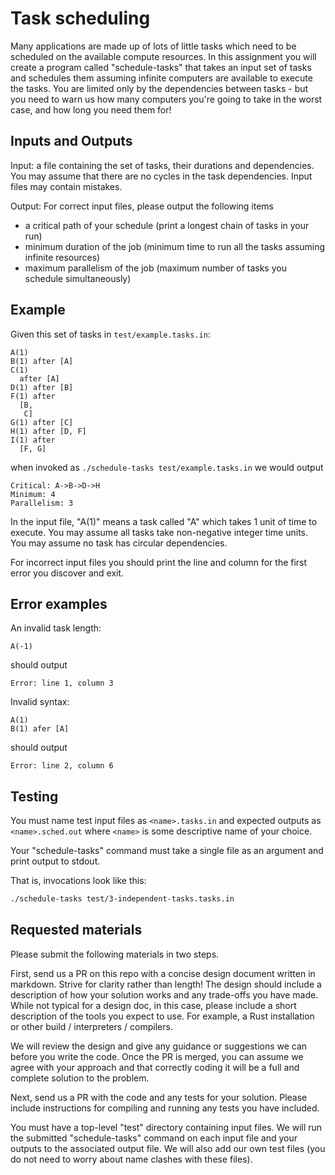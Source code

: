# Task scheduling

Many applications are made up of lots of little tasks which need
to be scheduled on the available compute resources. In this assignment
you will create a program called "schedule-tasks" that takes an input
set of tasks and schedules them assuming infinite computers are available
to execute the tasks. You are limited only by the dependencies between
tasks - but you need to warn us how many computers you're going to take
in the worst case, and how long you need them for!

## Inputs and Outputs

Input: a file containing the set of tasks, their durations and
dependencies. You may assume that there are no cycles in the task
dependencies. Input files may contain mistakes.

Output: For correct input files, please output the following items

- a critical path of your schedule (print a longest chain of tasks in your run) 
- minimum duration of the job (minimum time to run all the tasks assuming infinite resources)
- maximum parallelism of the job (maximum number of tasks you schedule simultaneously)

## Example

Given this set of tasks in `test/example.tasks.in`:

```
A(1)
B(1) after [A]
C(1) 
  after [A]
D(1) after [B]
F(1) after 
  [B, 
   C]
G(1) after [C]
H(1) after [D, F]
I(1) after 
  [F, G]
```

when invoked as `./schedule-tasks test/example.tasks.in` we would output

```
Critical: A->B->D->H
Minimum: 4
Parallelism: 3
```

In the input file, "A(1)" means a task called "A" which takes 1
unit of time to execute. You may assume all tasks take non-negative
integer time units. You may assume no task has circular dependencies.

For incorrect input files you should print the line and column for the
first error you discover and exit.

## Error examples

An invalid task length:

```
A(-1)
```

should output

```
Error: line 1, column 3
```

Invalid syntax:

```
A(1)
B(1) afer [A]
```

should output

```
Error: line 2, column 6
```

## Testing

You must name test input files as `<name>.tasks.in` and expected outputs
as `<name>.sched.out` where `<name>` is some descriptive name of your choice.

Your "schedule-tasks" command must take a single file as an argument 
and print output to stdout.

That is, invocations look like this:

```bash
./schedule-tasks test/3-independent-tasks.tasks.in
```

## Requested materials

Please submit the following materials in two steps.

First, send us a PR on this repo with a concise design document written
in markdown. Strive for clarity rather than length! The design should 
include a description of how your solution works and any trade-offs you
have made. While not typical for a design doc, in this case, please include
a short description of the tools you expect to use. For example, a Rust 
installation or other build / interpreters / compilers.  

We will review the design and give any guidance or suggestions we can
before you write the code. Once the PR is merged, you can assume we
agree with your approach and that correctly coding it will be a full
and complete solution to the problem.

Next, send us a PR with the code and any tests for your solution. Please
include instructions for compiling and running any tests you have included.

You must have a top-level "test" directory containing input files. We will
run the submitted "schedule-tasks" command on each input file and your outputs
to the associated output file. We will also add our own test files (you do not
need to worry about name clashes with these files). 

